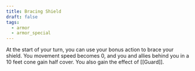 ```yaml
---
title: Bracing Shield
draft: false
tags:
  - armor
  - armor_special
---
```

At the start of your turn, you can use your bonus action to brace your shield. You movement speed becomes 0, and you and allies behind you in a 10 feet cone gain half cover. You also gain the effect of [[Guard]].